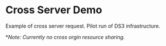 # Cross Server Demo
Example of cross server request. Pilot run of DS3 infrastructure.

**Note: Currently no cross orgin resource sharing.*
